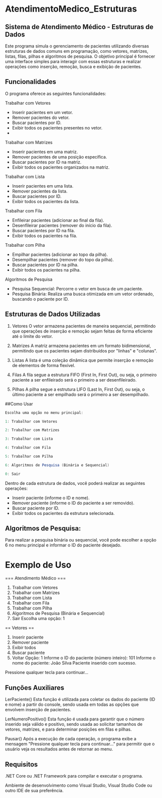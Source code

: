 # AtendimentoMedico_Estruturas

## Sistema de Atendimento Médico - Estruturas de Dados
Este programa simula o gerenciamento de pacientes utilizando diversas estruturas de dados comuns em programação, como vetores, matrizes, listas, filas, pilhas e algoritmos de pesquisa. O objetivo principal é fornecer uma interface simples para interagir com essas estruturas e realizar operações como inserção, remoção, busca e exibição de pacientes.

## Funcionalidades
O programa oferece as seguintes funcionalidades:

Trabalhar com Vetores
  - Inserir pacientes em um vetor.
  - Remover pacientes do vetor.
  - Buscar pacientes por ID.
  - Exibir todos os pacientes presentes no vetor.
  - 
Trabalhar com Matrizes
  - Inserir pacientes em uma matriz.
  - Remover pacientes de uma posição específica.
  - Buscar pacientes por ID na matriz.
  - Exibir todos os pacientes organizados na matriz.
  
 Trabalhar com Lista
  - Inserir pacientes em uma lista.
  - Remover pacientes da lista.
  - Buscar pacientes por ID.
  - Exibir todos os pacientes da lista.

Trabalhar com Fila
  - Enfileirar pacientes (adicionar ao final da fila).
  - Desenfileirar pacientes (remover do início da fila).
  - Buscar pacientes por ID na fila.
  - Exibir todos os pacientes na fila.

Trabalhar com Pilha
  - Empilhar pacientes (adicionar ao topo da pilha).
  - Desempilhar pacientes (remover do topo da pilha).
  - Buscar pacientes por ID na pilha.
  - Exibir todos os pacientes na pilha.

Algoritmos de Pesquisa
  - Pesquisa Sequencial: Percorre o vetor em busca de um paciente.
  - Pesquisa Binária: Realiza uma busca otimizada em um vetor ordenado, buscando o paciente por ID.

## Estruturas de Dados Utilizadas
  1. Vetores
  O vetor armazena pacientes de maneira sequencial, permitindo que operações de inserção e remoção sejam feitas de forma eficiente até o limite do vetor.

  2. Matrizes
  A matriz armazena pacientes em um formato bidimensional, permitindo que os pacientes sejam distribuídos por "linhas" e "colunas".

  3. Listas
  A lista é uma coleção dinâmica que permite inserção e remoção de elementos de forma flexível.

  4. Filas
  A fila segue a estrutura FIFO (First In, First Out), ou seja, o primeiro paciente a ser enfileirado será o primeiro a ser desenfileirado.

  5. Pilhas
  A pilha segue a estrutura LIFO (Last In, First Out), ou seja, o último paciente a ser empilhado será o primeiro a ser desempilhado.

##Como Usar
```csharp
Escolha uma opção no menu principal:

1: Trabalhar com Vetores

2: Trabalhar com Matrizes

3: Trabalhar com Lista

4: Trabalhar com Fila

5: Trabalhar com Pilha

6: Algoritmos de Pesquisa (Binária e Sequencial)

0: Sair
```

Dentro de cada estrutura de dados, você poderá realizar as seguintes operações:
  - Inserir paciente (informe o ID e nome).
  - Remover paciente (informe o ID do paciente a ser removido).
  - Buscar paciente por ID.
  - Exibir todos os pacientes da estrutura selecionada.

## Algoritmos de Pesquisa:
Para realizar a pesquisa binária ou sequencial, você pode escolher a opção 6 no menu principal e informar o ID do paciente desejado.

# Exemplo de Uso

=== Atendimento Médico ===
1. Trabalhar com Vetores
2. Trabalhar com Matrizes
3. Trabalhar com Lista
4. Trabalhar com Fila
5. Trabalhar com Pilha
6. Algoritmos de Pesquisa (Binária e Sequencial)
0. Sair
Escolha uma opção: 1

== Vetores ==
1. Inserir paciente
2. Remover paciente
3. Exibir todos
4. Buscar paciente
0. Voltar
Opção: 1
Informe o ID do paciente (número inteiro): 101
Informe o nome do paciente: João Silva
Paciente inserido com sucesso.

Pressione qualquer tecla para continuar...

## Funções Auxiliares

  LerPaciente()
Esta função é utilizada para coletar os dados do paciente (ID e nome) a partir do console, sendo usada em todas as opções que envolvem inserção de pacientes.

  LerNumeroPositivo()
Esta função é usada para garantir que o número inserido seja válido e positivo, sendo usada ao solicitar tamanhos de vetores, matrizes, e para determinar posições em filas e pilhas.

  Pausar()
Após a execução de cada operação, o programa exibe a mensagem "Pressione qualquer tecla para continuar..." para permitir que o usuário veja os resultados antes de retornar ao menu.

##  Requisitos
.NET Core ou .NET Framework para compilar e executar o programa.

Ambiente de desenvolvimento como Visual Studio, Visual Studio Code ou outro IDE de sua preferência.


